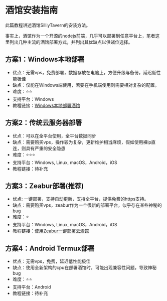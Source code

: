# 酒馆安装指南
此篇教程讲述酒馆SilliyTavern的安装方法。

事实上，酒馆作为一个开源的nodejs前端，几乎可以部署到任意平台上，笔者这里列出几种主流的酒馆部署方式，并列出其优缺点以供诸位选择。

## 方案1：Windows本地部署
- 优点：无需vps，免费部署，数据存放在电脑上，方便升级与备份，延迟低性能极佳
- 缺点：仅能在Windows端使用，若要在手机端使用则需要相对复杂的配置。
- 难度：⭐⭐
- 支持平台：Windows
- 教程链接：[Windows本地部署酒馆](/docs/目录/实践教程区/AIGC专区/角色扮演专区/酒馆专区/安装指南/酒馆/Windows部署)

## 方案2：传统云服务器部署
- 优点：可以在全平台使用，全平台数据同步
- 缺点：需要购买vps，操作较为复杂，更新维护相当麻烦，假如使用裸ip直连，则具有严重的安全隐患
- 难度：⭐⭐⭐
- 支持平台：Windows, Linux, macOS，Android，iOS
- 教程链接：待补充

## 方案3：Zeabur部署(推荐)
- 优点: 一键部署，支持自动更新，支持全平台，提供免费的https支持。
- 缺点：需要购买vps，zeabur作为一个很新的部署平台，似乎存在某些神秘的bug
- 难度：⭐
- 支持平台：Windows, Linux, macOS，Android，iOS
- 教程链接：[使用Zeabur一键部署云酒馆](/docs/目录/实践教程区/AIGC专区/角色扮演专区/酒馆专区/安装指南/酒馆/Zeabur部署)

## 方案4：Android Termux部署
- 优点：无需vps，免费，延迟低性能极佳
- 缺点：使用全新架构的cpu在部署酒馆时，可能出现兼容性问题，导致神秘bug
- 难度：⭐⭐
- 支持平台：Android
- 教程链接：待补充
